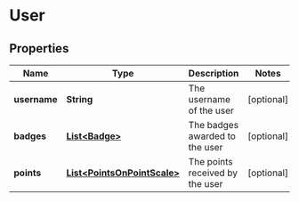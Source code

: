 
# User

## Properties
Name | Type | Description | Notes
------------ | ------------- | ------------- | -------------
**username** | **String** | The username of the user |  [optional]
**badges** | [**List&lt;Badge&gt;**](Badge.md) | The badges awarded to the user |  [optional]
**points** | [**List&lt;PointsOnPointScale&gt;**](PointsOnPointScale.md) | The points received by the user |  [optional]



